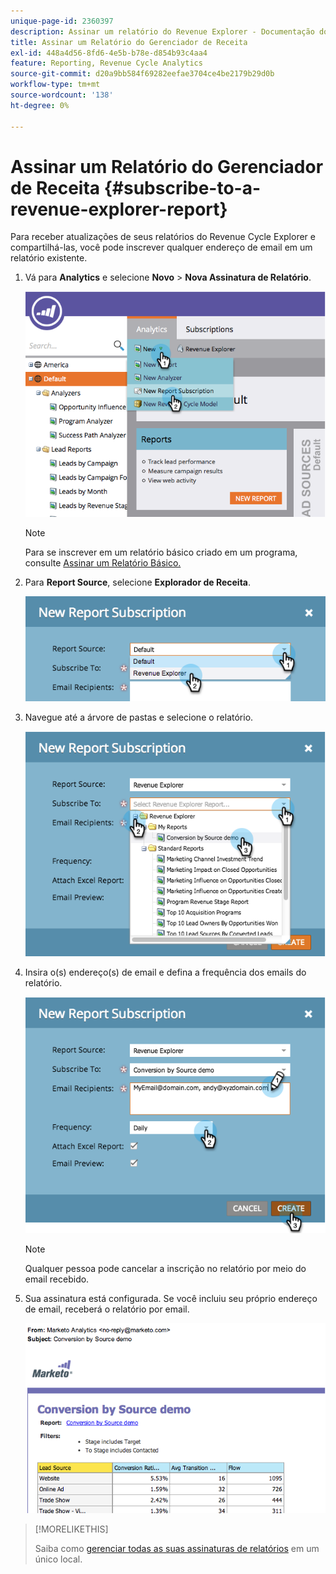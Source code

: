 ```yaml
---
unique-page-id: 2360397
description: Assinar um relatório do Revenue Explorer - Documentação do Marketo - Documentação do produto
title: Assinar um Relatório do Gerenciador de Receita
exl-id: 448a4d56-8fd6-4e5b-b78e-d854b93c4aa4
feature: Reporting, Revenue Cycle Analytics
source-git-commit: d20a9bb584f69282eefae3704ce4be2179b29d0b
workflow-type: tm+mt
source-wordcount: '138'
ht-degree: 0%

---
```


# Assinar um Relatório do Gerenciador de Receita {#subscribe-to-a-revenue-explorer-report}

Para receber atualizações de seus relatórios do Revenue Cycle Explorer e compartilhá-las, você pode inscrever qualquer endereço de email em um relatório existente.

1. Vá para **Analytics** e selecione **Novo** > **Nova Assinatura de Relatório**.

   ![](assets/image2014-9-17-12-3a46-3a20.png)

   >[!NOTE]
   >
   >Para se inscrever em um relatório básico criado em um programa, consulte [Assinar um Relatório Básico.](/help/marketo/product-docs/reporting/basic-reporting/report-subscriptions/subscribe-to-a-basic-report.md)

1. Para **Report Source**, selecione **Explorador de Receita**.

   ![](assets/image2014-9-17-12-3a47-3a11.png)

1. Navegue até a árvore de pastas e selecione o relatório.

   ![](assets/image2014-9-17-12-3a47-3a17.png)

1. Insira o(s) endereço(s) de email e defina a frequência dos emails do relatório.

   ![](assets/image2014-9-17-12-3a47-3a22.png)

   >[!NOTE]
   >
   >Qualquer pessoa pode cancelar a inscrição no relatório por meio do email recebido.

1. Sua assinatura está configurada. Se você incluiu seu próprio endereço de email, receberá o relatório por email.

   ![](assets/image2014-9-17-12-3a47-3a54.png)

>[!MORELIKETHIS]
>
>Saiba como [gerenciar todas as suas assinaturas de relatórios](/help/marketo/product-docs/reporting/basic-reporting/report-subscriptions/manage-report-subscriptions.md) em um único local.
